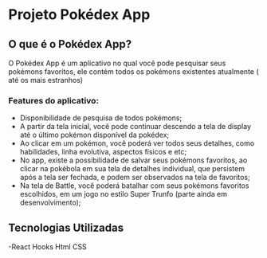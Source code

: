 # Projeto Pokédex App

## O que é o Pokédex App?
O Pokédex App é um aplicativo no qual você pode pesquisar seus pokémons favoritos, ele contém todos os pokémons existentes atualmente ( até os mais estranhos)
### Features do aplicativo:
- Disponibilidade de pesquisa de todos pokémons;
- A partir da tela inicial, você pode continuar descendo a tela de display até o último pokémon disponível da pokédex;
- Ao clicar em um pokémon, você poderá ver todos seus detalhes, como habilidades, linha evolutiva, aspectos físicos e etc;
- No app, existe a possibilidade de salvar seus pokémons favoritos, ao clicar na pokébola em sua tela de detalhes individual, que persistem após a tela ser fechada, e podem ser observados na tela de favoritos;
- Na tela de Battle, você poderá batalhar com seus pokémons favoritos escolhidos, em um jogo no estilo Super Trunfo (parte ainda em desenvolvimento);

## Tecnologias Utilizadas
-React Hooks Html CSS


